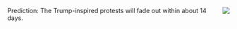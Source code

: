 <img src="http://scripting.com/images/2020/04/19/coronavirus.png" border="0" align="right">Prediction: The Trump-inspired protests will fade out within about 14 days.
